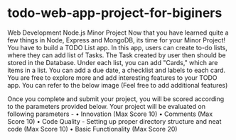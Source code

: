 # todo-web-app-project-for-biginers
Web Development Node.js Minor Project
Now that you have learned quite a few things in Node, Express and MongoDB, its time for your Minor Project!
You have to build a TODO List app. In this app, users can create to-do lists, where they can add list of Tasks. The Task created by user then should be stored in the Database.
Under each list, you can add "Cards," which are items in a list. You can add a due date, a checklist and labels to each card.
You are free to explore more and add interesting features to your TODO app.
You can refer to the below image (Feel free to add additional features)
 
 
Once you complete and submit your project, you will be scored according to the parameters provided below.
Your project will be evaluated on following parameters -
•  Innovation (Max Score 10)
•  Comments (Max Score 10)
•  Code Quality - Setting up proper directory structure and neat code (Max Score 10)
•  Basic Functionality (Max Score 20)

